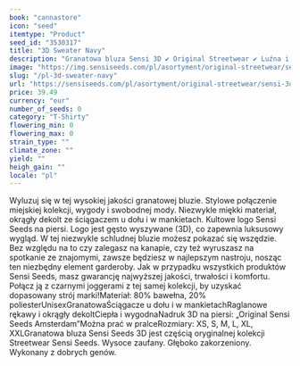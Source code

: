 ```yaml
---
book: "cannastore"
icon: "seed"
itemtype: "Product"
seed_id: "3530317"
title: "3D Sweater Navy"
description: "Granatowa bluza Sensi 3D ✔ Original Streetwear ✔ Luźna i wygodna ✔ Kultowe logo Sensi Seeds na piersi ✔ Unisex ✔ Rozmiary XS-XXL."
image: "https://img.sensiseeds.com/pl/asortyment/original-streetwear/sensi-3d-sweaters-navy-image.png"
slug: "/pl-3d-sweater-navy"
url: "https://sensiseeds.com/pl/asortyment/original-streetwear/sensi-3d-sweaters-navy?a_aid=cannastore"
price: 39.49
currency: "eur"
number_of_seeds: 0
category: "T-Shirty"
flowering_min: 0
flowering_max: 0
strain_type: ""
climate_zone: ""
yield: ""
heigh_gain: ""
locale: "pl"
---
```

Wyluzuj się w tej wysokiej jakości granatowej bluzie. Stylowe połączenie miejskiej kolekcji, wygody i swobodnej mody. Niezwykle miękki materiał, okrągły dekolt ze ściągaczem u dołu i w mankietach. Kultowe logo Sensi Seeds na piersi. Logo jest gęsto wyszywane (3D), co zapewnia luksusowy wygląd. W tej niezwykle schludnej bluzie możesz pokazać się wszędzie. Bez względu na to czy zalegasz na kanapie, czy też wyruszasz na spotkanie ze znajomymi, zawsze będziesz w najlepszym nastroju, nosząc ten niezbędny element garderoby. Jak w przypadku wszystkich produktów Sensi Seeds, masz gwarancję najwyższej jakości, trwałości i komfortu. Połącz ją z czarnymi joggerami z tej samej kolekcji, by uzyskać dopasowany strój marki!Materiał: 80% bawełna, 20% poliesterUnisexGranatowaŚciągacze u dołu i w mankietachRaglanowe rękawy i okrągły dekoltCiepła i wygodnaNadruk 3D na piersi: „Original Sensi Seeds Amsterdam”Można prać w pralceRozmiary: XS, S, M, L, XL, XXLGranatowa bluza Sensi Seeds 3D jest częścią oryginalnej kolekcji Streetwear Sensi Seeds. Wysoce zaufany. Głęboko zakorzeniony. Wykonany z dobrych genów.
